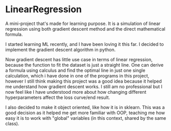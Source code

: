 # LinearRegression
A mini-project that's made for learning purpose. It is a simulation of linear regression using both gradient descent method and the direct mathematical formula. 

I started learning ML recently, and I have been loving it this far. I decided to implement the gradient descent algorithm in python.

Now gradient descent has little use case in terms of linear regression, because the function to fit the dataset is just a straight line. One can derive a formula using calculus and find the optimal line in just one single calculation, which i have done in one of the programs in this project, however I still think making this project was a good idea because it helped me understand how gradient descent works. I still am no professional but I now feel like I have understood more about how changing different hyperparameters affect the loss curve/end result.

I also decided to make it object oriented, like how it is in sklearn. This was a good decision as it helped me get more familiar with OOP, teaching me how easy it is to work with "global" variables (in this context, shared by the same class).
